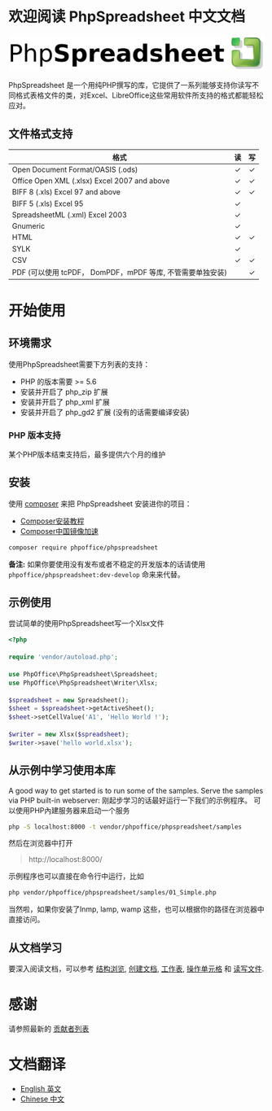 # 欢迎阅读 PhpSpreadsheet 中文文档

![Logo](../../assets/logo.svg)

PhpSpreadsheet 是一个用纯PHP撰写的库，它提供了一系列能够支持你读写不同格式表格文件的类，对Excel、LibreOffice这些常用软件所支持的格式都能轻松应对。

## 文件格式支持

|格式                                      |读|写|
|--------------------------------------------|:-----:|:-----:|
|Open Document Format/OASIS (.ods)           |   ✓   |   ✓   |
|Office Open XML (.xlsx) Excel 2007 and above|   ✓   |   ✓   |
|BIFF 8 (.xls) Excel 97 and above            |   ✓   |   ✓   |
|BIFF 5 (.xls) Excel 95                      |   ✓   |       |
|SpreadsheetML (.xml) Excel 2003             |   ✓   |       |
|Gnumeric                                    |   ✓   |       |
|HTML                                        |   ✓   |   ✓   |
|SYLK                                        |   ✓   |       |
|CSV                                         |   ✓   |   ✓   |
|PDF (可以使用 tcPDF， DomPDF，mPDF 等库, 不管需要单独安装)|       |   ✓   |

# 开始使用

## 环境需求

使用PhpSpreadsheet需要下方列表的支持：

-   PHP 的版本需要 >= 5.6
-   安装并开启了 php\_zip 扩展
-   安装并开启了 php\_xml 扩展
-   安装并开启了 php\_gd2 扩展 (没有的话需要编译安装)

### PHP 版本支持

某个PHP版本结束支持后，最多提供六个月的维护

## 安装

使用 [composer](https://getcomposer.org/) 来把 PhpSpreadsheet 安装进你的项目：

- [Composer安装教程](http://www.phpcomposer.com/composer-the-new-age-of-dependency-manager-for-php/)
- [Composer中国镜像加速](https://pkg.phpcomposer.com/)

```sh
composer require phpoffice/phpspreadsheet
```

**备注:** 如果你要使用没有发布或者不稳定的开发版本的话请使用
`phpoffice/phpspreadsheet:dev-develop` 命来来代替。

## 示例使用

尝试简单的使用PhpSpreadsheet写一个Xlsx文件

```php
<?php

require 'vendor/autoload.php';

use PhpOffice\PhpSpreadsheet\Spreadsheet;
use PhpOffice\PhpSpreadsheet\Writer\Xlsx;

$spreadsheet = new Spreadsheet();
$sheet = $spreadsheet->getActiveSheet();
$sheet->setCellValue('A1', 'Hello World !');

$writer = new Xlsx($spreadsheet);
$writer->save('hello world.xlsx');
```

## 从示例中学习使用本库

A good way to get started is to run some of the samples. Serve the samples via
PHP built-in webserver:
刚起步学习的话最好运行一下我们的示例程序。 可以使用PHP內建服务器来启动一个服务
```sh
php -S localhost:8000 -t vendor/phpoffice/phpspreadsheet/samples
```

然后在浏览器中打开

> http://localhost:8000/

示例程序也可以直接在命令行中运行，比如

```sh
php vendor/phpoffice/phpspreadsheet/samples/01_Simple.php
```

当然啦，如果你安装了lnmp, lamp, wamp 这些，也可以根据你的路径在浏览器中直接访问。

## 从文档学习

要深入阅读文档，可以参考 [结构浏览](./topics/architecture.md),
[创建文档](./topics/creating-spreadsheet.md),
[工作表](./topics/worksheets.md),
[操作单元格](./topics/accessing-cells.md) 和
[读写文件](./topics/reading-and-writing-to-file.md).

# 感谢

 请参照最新的 [贡献者列表](https://github.com/PHPOffice/PhpSpreadsheet/graphs/contributors)

# 文档翻译
- [English 英文](../../index.md)
- [Chinese 中文](./i18n/zh_cn/index.md)
